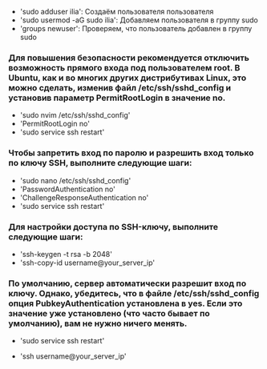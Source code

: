 - 'sudo adduser ilia': Создаём пользователя пользователя
- 'sudo usermod -aG sudo ilia': Добавляем пользователя в группу sudo
- 'groups newuser': Проверяем, что пользователь добавлен в группу sudo

### Для повышения безопасности рекомендуется отключить возможность прямого входа под пользователем root. В Ubuntu, как и во многих других дистрибутивах Linux, это можно сделать, изменив файл /etc/ssh/sshd_config и установив параметр PermitRootLogin в значение no.

- 'sudo nvim /etc/ssh/sshd_config'
- 'PermitRootLogin no'
- 'sudo service ssh restart'

### Чтобы запретить вход по паролю и разрешить вход только по ключу SSH, выполните следующие шаги:

- 'sudo nano /etc/ssh/sshd_config'
- 'PasswordAuthentication no'
- 'ChallengeResponseAuthentication no'
- 'sudo service ssh restart'

### Для настройки доступа по SSH-ключу, выполните следующие шаги:
- 'ssh-keygen -t rsa -b 2048'
- 'ssh-copy-id username@your_server_ip'

### По умолчанию, сервер автоматически разрешит вход по ключу. Однако, убедитесь, что в файле /etc/ssh/sshd_config опция PubkeyAuthentication установлена в yes. Если это значение уже установлено (что часто бывает по умолчанию), вам не нужно ничего менять.

- 'sudo service ssh restart'

- 'ssh username@your_server_ip'


